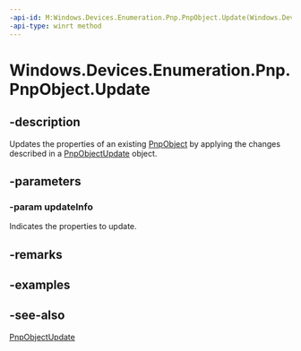 ```yaml
---
-api-id: M:Windows.Devices.Enumeration.Pnp.PnpObject.Update(Windows.Devices.Enumeration.Pnp.PnpObjectUpdate)
-api-type: winrt method
---
```


<!-- Method syntax
public void Update(Windows.Devices.Enumeration.Pnp.PnpObjectUpdate updateInfo)
-->

# Windows.Devices.Enumeration.Pnp.PnpObject.Update

## -description
Updates the properties of an existing [PnpObject](pnpobject.md) by applying the changes described in a [PnpObjectUpdate](pnpobjectupdate.md) object.

## -parameters
### -param updateInfo
Indicates the properties to update.

## -remarks

## -examples

## -see-also
[PnpObjectUpdate](pnpobjectupdate.md)